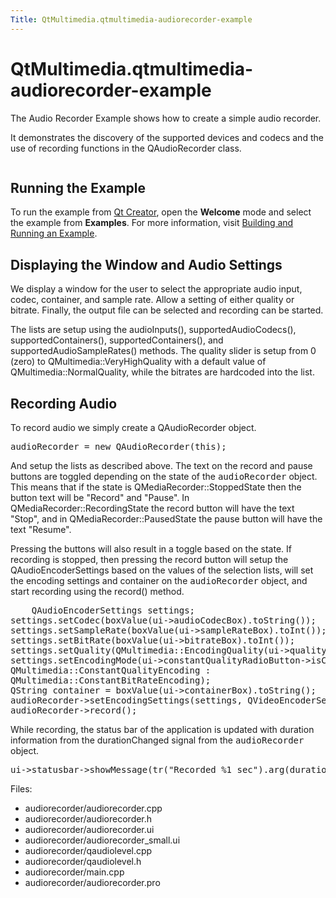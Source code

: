 ```yaml
---
Title: QtMultimedia.qtmultimedia-audiorecorder-example
---
```


# QtMultimedia.qtmultimedia-audiorecorder-example

<span class="subtitle"></span>
<!-- $$$audiorecorder-description -->
<p>The Audio Recorder Example shows how to create a simple audio recorder.<p>It demonstrates the discovery of the supported devices and codecs and the use of recording functions in the QAudioRecorder class.</p>
<p class="centerAlign"><img src="https://developer.ubuntu.com/static/devportal_uploaded/93db36a3-da6c-4d55-bb48-1d714becaa80-../qtmultimedia-audiorecorder-example/images/audiorecorder.png" alt="" /></p>
<h2>Running the Example</h2>
<p>To run the example from <a href="../../../scopes/cpp/sdk-14.10/U1db.Index.md">Qt Creator</a>, open the <b>Welcome</b> mode and select the example from <b>Examples</b>. For more information, visit <a href="http://qt-project.org/doc/qtcreator/creator-build-example-application.html">Building and Running an Example</a>.</p>
<h2>Displaying the Window and Audio Settings</h2>
<p>We display a window for the user to select the appropriate audio input, codec, container, and sample rate. Allow a setting of either quality or bitrate. Finally, the output file can be selected and recording can be started.</p>
<p>The lists are setup using the audioInputs(), supportedAudioCodecs(), supportedContainers(), supportedContainers(), and supportedAudioSampleRates() methods. The quality slider is setup from 0 (zero) to QMultimedia::VeryHighQuality with a default value of QMultimedia::NormalQuality, while the bitrates are hardcoded into the list.</p>
<h2>Recording Audio</h2>
<p>To record audio we simply create a QAudioRecorder object.</p>
<pre class="cpp">audioRecorder <span class="operator">=</span> <span class="keyword">new</span> <span class="type">QAudioRecorder</span>(<span class="keyword">this</span>);</pre>
<p>And setup the lists as described above. The text on the record and pause buttons are toggled depending on the state of the <tt>audioRecorder</tt> object. This means that if the state is QMediaRecorder::StoppedState then the button text will be &quot;Record&quot; and &quot;Pause&quot;. In QMediaRecorder::RecordingState the record button will have the text &quot;Stop&quot;, and in QMediaRecorder::PausedState the pause button will have the text &quot;Resume&quot;.</p>
<p>Pressing the buttons will also result in a toggle based on the state. If recording is stopped, then pressing the record button will setup the QAudioEncoderSettings based on the values of the selection lists, will set the encoding settings and container on the <tt>audioRecorder</tt> object, and start recording using the record() method.</p>
<pre class="cpp">    <span class="type">QAudioEncoderSettings</span> settings;
settings<span class="operator">.</span>setCodec(boxValue(ui<span class="operator">-</span><span class="operator">&gt;</span>audioCodecBox)<span class="operator">.</span>toString());
settings<span class="operator">.</span>setSampleRate(boxValue(ui<span class="operator">-</span><span class="operator">&gt;</span>sampleRateBox)<span class="operator">.</span>toInt());
settings<span class="operator">.</span>setBitRate(boxValue(ui<span class="operator">-</span><span class="operator">&gt;</span>bitrateBox)<span class="operator">.</span>toInt());
settings<span class="operator">.</span>setQuality(<span class="type">QMultimedia</span><span class="operator">::</span>EncodingQuality(ui<span class="operator">-</span><span class="operator">&gt;</span>qualitySlider<span class="operator">-</span><span class="operator">&gt;</span>value()));
settings<span class="operator">.</span>setEncodingMode(ui<span class="operator">-</span><span class="operator">&gt;</span>constantQualityRadioButton<span class="operator">-</span><span class="operator">&gt;</span>isChecked() <span class="operator">?</span>
<span class="type">QMultimedia</span><span class="operator">::</span>ConstantQualityEncoding :
<span class="type">QMultimedia</span><span class="operator">::</span>ConstantBitRateEncoding);
<span class="type">QString</span> container <span class="operator">=</span> boxValue(ui<span class="operator">-</span><span class="operator">&gt;</span>containerBox)<span class="operator">.</span>toString();
audioRecorder<span class="operator">-</span><span class="operator">&gt;</span>setEncodingSettings(settings<span class="operator">,</span> <span class="type">QVideoEncoderSettings</span>()<span class="operator">,</span> container);
audioRecorder<span class="operator">-</span><span class="operator">&gt;</span>record();</pre>
<p>While recording, the status bar of the application is updated with duration information from the durationChanged signal from the <tt>audioRecorder</tt> object.</p>
<pre class="cpp">ui<span class="operator">-</span><span class="operator">&gt;</span>statusbar<span class="operator">-</span><span class="operator">&gt;</span>showMessage(tr(<span class="string">&quot;Recorded %1 sec&quot;</span>)<span class="operator">.</span>arg(duration <span class="operator">/</span> <span class="number">1000</span>));</pre>
<p>Files:</p>
<ul>
<li>audiorecorder/audiorecorder.cpp</li>
<li>audiorecorder/audiorecorder.h</li>
<li>audiorecorder/audiorecorder.ui</li>
<li>audiorecorder/audiorecorder_small.ui</li>
<li>audiorecorder/qaudiolevel.cpp</li>
<li>audiorecorder/qaudiolevel.h</li>
<li>audiorecorder/main.cpp</li>
<li>audiorecorder/audiorecorder.pro</li>
</ul>
<!-- @@@audiorecorder -->
